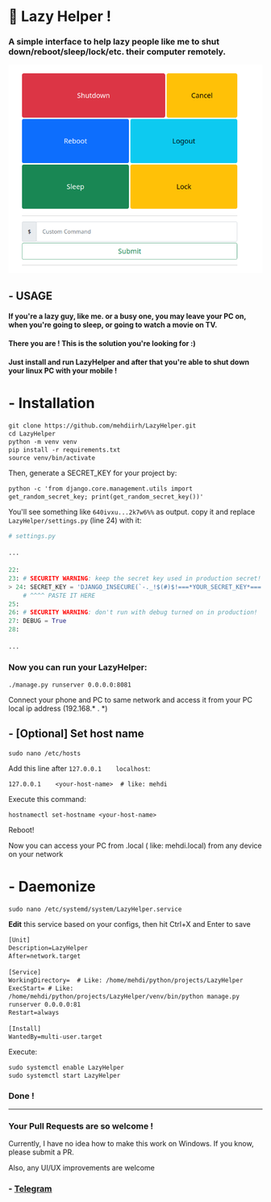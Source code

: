 # 🦥 Lazy Helper !

### A simple interface to help lazy people like me to shut down/reboot/sleep/lock/etc. their computer remotely.

![img.png](images/img.png)

## - USAGE

#### If you're a lazy guy, like me. or a busy one, you may leave your PC on, when you're going to sleep, or going to watch a movie on TV.
#### There you are ! This is the solution you're looking for :)

#### Just install and run LazyHelper and after that you're able to shut down your linux PC with your mobile !

# - Installation

```shell
git clone https://github.com/mehdiirh/LazyHelper.git
cd LazyHelper
python -m venv venv
pip install -r requirements.txt 
source venv/bin/activate
```

Then, generate a SECRET_KEY for your project by:

```shell
python -c 'from django.core.management.utils import get_random_secret_key; print(get_random_secret_key())'
```

You'll see something like `640ivxu...2k7w6%%` as output. copy it and replace `LazyHelper/settings.py` (line 24) with it:

```python
# settings.py

...

22:
23: # SECURITY WARNING: keep the secret key used in production secret!
> 24: SECRET_KEY = 'DJANGO_INSECURE(`-._!$(#)$!===*YOUR_SECRET_KEY*===!$(#)$!*_.-`)'
    # ^^^^ PASTE IT HERE
25:
26: # SECURITY WARNING: don't run with debug turned on in production!
27: DEBUG = True
28:

...
```

### Now you can run your LazyHelper:
```shell
./manage.py runserver 0.0.0.0:8081
```
 Connect your phone and PC to same network and access it from your PC local ip address (192.168.* . *)

## - [Optional] Set host name 
```shell
sudo nano /etc/hosts
```

Add this line after `127.0.0.1    localhost`:
```shell
127.0.0.1    <your-host-name>  # like: mehdi
```

Execute this command:
```shell
hostnamectl set-hostname <your-host-name>
```

Reboot!

Now you can access your PC from <your-host-name>.local ( like: mehdi.local) from any device on your network

# - Daemonize 
```shell
sudo nano /etc/systemd/system/LazyHelper.service
```

 **Edit** this service based on your configs, then hit Ctrl+X and Enter to save
```shell
[Unit]
Description=LazyHelper
After=network.target

[Service]
WorkingDirectory=  # Like: /home/mehdi/python/projects/LazyHelper
ExecStart= # Like: /home/mehdi/python/projects/LazyHelper/venv/bin/python manage.py runserver 0.0.0.0:81
Restart=always

[Install]
WantedBy=multi-user.target

```

 Execute:
```shell
sudo systemctl enable LazyHelper
sudo systemctl start LazyHelper
```

### Done !

---

### Your Pull Requests are so welcome !
Currently, I have no idea how to make this work on Windows. If you know, please submit a PR.

Also, any UI/UX improvements are welcome

### - [Telegram](https://t.me/PythonUnion)
